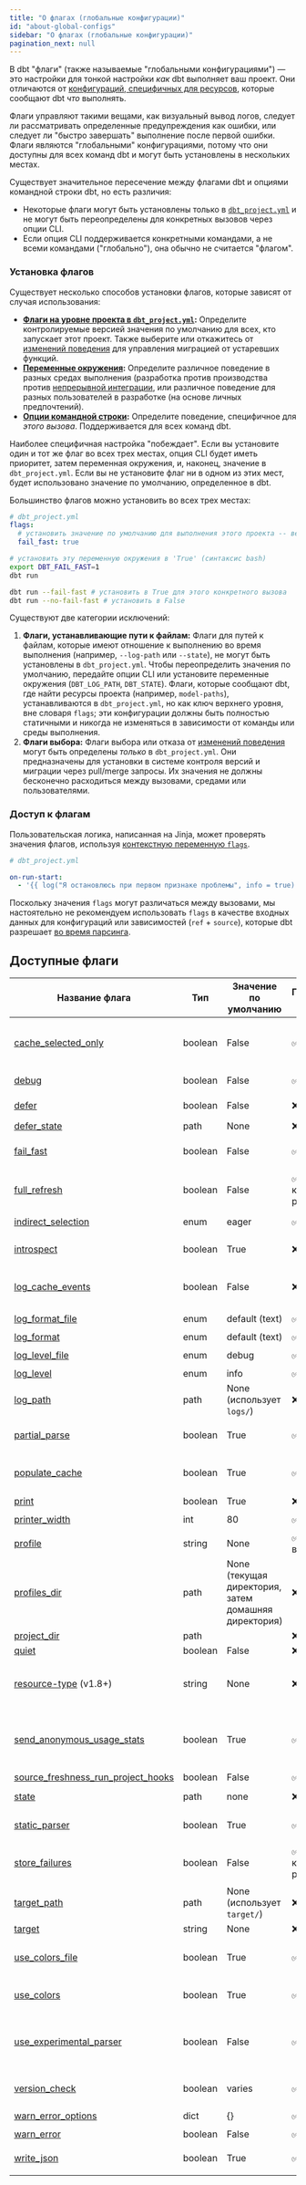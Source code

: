 ```yaml
---
title: "О флагах (глобальные конфигурации)"
id: "about-global-configs"
sidebar: "О флагах (глобальные конфигурации)"
pagination_next: null
---
```


В dbt "флаги" (также называемые "глобальными конфигурациями") — это настройки для тонкой настройки _как_ dbt выполняет ваш проект. Они отличаются от [конфигураций, специфичных для ресурсов](/reference/configs-and-properties), которые сообщают dbt _что_ выполнять.

Флаги управляют такими вещами, как визуальный вывод логов, следует ли рассматривать определенные предупреждения как ошибки, или следует ли "быстро завершать" выполнение после первой ошибки. Флаги являются "глобальными" конфигурациями, потому что они доступны для всех команд dbt и могут быть установлены в нескольких местах.

Существует значительное пересечение между флагами dbt и опциями командной строки dbt, но есть различия:
- Некоторые флаги могут быть установлены только в [`dbt_project.yml`](/reference/dbt_project.yml) и не могут быть переопределены для конкретных вызовов через опции CLI.
- Если опция CLI поддерживается конкретными командами, а не всеми командами ("глобально"), она обычно не считается "флагом".

### Установка флагов

Существует несколько способов установки флагов, которые зависят от случая использования:
- **[Флаги на уровне проекта в `dbt_project.yml`](/reference/global-configs/project-flags):** Определите контролируемые версией значения по умолчанию для всех, кто запускает этот проект. Также выберите или откажитесь от [изменений поведения](/reference/global-configs/behavior-changes) для управления миграцией от устаревших функций.
- **[Переменные окружения](/reference/global-configs/environment-variable-configs):** Определите различное поведение в разных средах выполнения (разработка против производства против [непрерывной интеграции](/docs/deploy/continuous-integration), или различное поведение для разных пользователей в разработке (на основе личных предпочтений).
- **[Опции командной строки](/reference/global-configs/command-line-options):** Определите поведение, специфичное для _этого вызова_. Поддерживается для всех команд dbt.

Наиболее специфичная настройка "побеждает". Если вы установите один и тот же флаг во всех трех местах, опция CLI будет иметь приоритет, затем переменная окружения, и, наконец, значение в `dbt_project.yml`. Если вы не установите флаг ни в одном из этих мест, будет использовано значение по умолчанию, определенное в dbt.

Большинство флагов можно установить во всех трех местах:
```yaml
# dbt_project.yml
flags:
  # установить значение по умолчанию для выполнения этого проекта -- везде, всегда, кем угодно
  fail_fast: true
```
```bash
# установить эту переменную окружения в 'True' (синтаксис bash)
export DBT_FAIL_FAST=1
dbt run
```
```bash
dbt run --fail-fast # установить в True для этого конкретного вызова
dbt run --no-fail-fast # установить в False
```

Существуют две категории исключений:
1. **Флаги, устанавливающие пути к файлам:** Флаги для путей к файлам, которые имеют отношение к выполнению во время выполнения (например, `--log-path` или `--state`), не могут быть установлены в `dbt_project.yml`. Чтобы переопределить значения по умолчанию, передайте опции CLI или установите переменные окружения (`DBT_LOG_PATH`, `DBT_STATE`). Флаги, которые сообщают dbt, где найти ресурсы проекта (например, `model-paths`), устанавливаются в `dbt_project.yml`, но как ключ верхнего уровня, вне словаря `flags`; эти конфигурации должны быть полностью статичными и никогда не изменяться в зависимости от команды или среды выполнения.
2. **Флаги выбора:** Флаги выбора или отказа от [изменений поведения](/reference/global-configs/behavior-changes) могут быть определены _только_ в `dbt_project.yml`. Они предназначены для установки в системе контроля версий и миграции через pull/merge запросы. Их значения не должны бесконечно расходиться между вызовами, средами или пользователями.

### Доступ к флагам

Пользовательская логика, написанная на Jinja, может проверять значения флагов, используя [контекстную переменную `flags`](/reference/dbt-jinja-functions/flags).

```yaml
# dbt_project.yml

on-run-start:
  - '{{ log("Я остановлюсь при первом признаке проблемы", info = true) if flags.FAIL_FAST }}'
```

Поскольку значения `flags` могут различаться между вызовами, мы настоятельно не рекомендуем использовать `flags` в качестве входных данных для конфигураций или зависимостей (`ref` + `source`), которые dbt разрешает [во время парсинга](/reference/parsing#known-limitations).

## Доступные флаги

| Название флага | Тип | Значение по умолчанию | Поддерживается в проекте? | Переменная окружения | Опция командной строки | Поддерживается в Cloud CLI? |
|-----------|------|---------|-----------------------|----------------------|---------------------|-------------------------|
| [cache_selected_only](/reference/global-configs/cache) | boolean | False | ✅ | `DBT_CACHE_SELECTED_ONLY` | `--cache-selected-only`, `--no-cache-selected-only` | ✅ |
| [debug](/reference/global-configs/logs#debug-level-logging) | boolean | False | ✅ | `DBT_DEBUG` | `--debug`, `--no-debug` | ✅ |
| [defer](/reference/node-selection/defer) | boolean | False | ❌ | `DBT_DEFER` | `--defer`, `--no-defer` | ✅ (включено по умолчанию) |
| [defer_state](/reference/node-selection/defer) | path | None | ❌ | `DBT_DEFER_STATE` | `--defer-state` | ❌ |
| [fail_fast](/reference/global-configs/failing-fast) | boolean | False | ✅ | `DBT_FAIL_FAST` | `--fail-fast`, `-x`, `--no-fail-fast` | ✅ |
| [full_refresh](/reference/resource-configs/full_refresh) | boolean | False | ✅ (как конфигурация ресурса) | `DBT_FULL_REFRESH` | `--full-refresh`, `--no-full-refresh` | ✅ |
| [indirect_selection](/reference/node-selection/test-selection-examples#syntax-examples) | enum | eager | ✅ | `DBT_INDIRECT_SELECTION` | `--indirect-selection` | ❌ |
| [introspect](/reference/commands/compile#introspective-queries) | boolean | True | ❌ | `DBT_INTROSPECT` | `--introspect`, `--no-introspect` | ❌ |
| [log_cache_events](/reference/global-configs/logs#logging-relational-cache-events) | boolean | False | ❌ | `DBT_LOG_CACHE_EVENTS` | `--log-cache-events`, `--no-log-cache-events` | ❌ |
| [log_format_file](/reference/global-configs/logs#log-formatting) | enum | default (text) | ✅ | `DBT_LOG_FORMAT_FILE` | `--log-format-file` | ❌ |
| [log_format](/reference/global-configs/logs#log-formatting) | enum | default (text) | ✅ | `DBT_LOG_FORMAT` | `--log-format` | ❌ |
| [log_level_file](/reference/global-configs/logs#log-level) | enum | debug | ✅ | `DBT_LOG_LEVEL_FILE` | `--log-level-file` | ❌ |
| [log_level](/reference/global-configs/logs#log-level) | enum | info | ✅ | `DBT_LOG_LEVEL` | `--log-level` | ❌ |
| [log_path](/reference/global-configs/logs) | path | None (использует `logs/`) | ❌ | `DBT_LOG_PATH` | `--log-path` | ❌ |
| [partial_parse](/reference/global-configs/parsing#partial-parsing) | boolean | True | ✅ | `DBT_PARTIAL_PARSE` | `--partial-parse`, `--no-partial-parse` | ✅ |
| [populate_cache](/reference/global-configs/cache) | boolean | True | ✅ | `DBT_POPULATE_CACHE` | `--populate-cache`, `--no-populate-cache` | ✅ |
| [print](/reference/global-configs/print-output#suppress-print-messages-in-stdout) | boolean | True | ❌ | `DBT_PRINT` | `--print` | ❌ |
| [printer_width](/reference/global-configs/print-output#printer-width) | int | 80 | ✅ | `DBT_PRINTER_WIDTH` | `--printer-width` | ❌ |
| [profile](/docs/core/connect-data-platform/connection-profiles#about-profiles) | string | None | ✅ (как ключ верхнего уровня) | `DBT_PROFILE`  | `--profile` | ❌ |
| [profiles_dir](/docs/core/connect-data-platform/connection-profiles#about-profiles) | path | None (текущая директория, затем домашняя директория) | ❌ | `DBT_PROFILES_DIR` | `--profiles-dir` | ❌ |
| [project_dir](/reference/dbt_project.yml) | path |  | ❌ | `DBT_PROJECT_DIR` | `--project-dir` | ❌ |
| [quiet](/reference/global-configs/logs#suppress-non-error-logs-in-output) | boolean | False | ❌ | `DBT_QUIET` | `--quiet` | ✅ |
| [resource-type](/reference/global-configs/resource-type) (v1.8+) | string | None | ❌ | `DBT_RESOURCE_TYPES` <br></br> `DBT_EXCLUDE_RESOURCE_TYPES` | `--resource-type` <br></br> `--exclude-resource-type` | ✅ |
| [send_anonymous_usage_stats](/reference/global-configs/usage-stats) | boolean | True | ✅ | `DBT_SEND_ANONYMOUS_USAGE_STATS` | `--send-anonymous-usage-stats`, `--no-send-anonymous-usage-stats` | ❌ |
| [source_freshness_run_project_hooks](/reference/global-configs/behavior-changes#source_freshness_run_project_hooks) | boolean | False | ✅ | ❌ | ❌ | ❌ |
| [state](/reference/node-selection/defer) | path | none | ❌ | `DBT_STATE`, `DBT_DEFER_STATE` | `--state`, `--defer-state` | ❌ |
| [static_parser](/reference/global-configs/parsing#static-parser) | boolean | True | ✅ | `DBT_STATIC_PARSER` | `--static-parser`, `--no-static-parser` | ❌ |
| [store_failures](/reference/resource-configs/store_failures) | boolean | False | ✅ (как конфигурация ресурса) | `DBT_STORE_FAILURES` | `--store-failures`, `--no-store-failures` | ✅ |
| [target_path](/reference/global-configs/json-artifacts) | path | None (использует `target/`) | ❌ | `DBT_TARGET_PATH` | `--target-path` | ❌ |
| [target](/docs/core/connect-data-platform/connection-profiles#about-profiles) | string | None | ❌ | `DBT_TARGET` | `--target` | ❌ |
| [use_colors_file](/reference/global-configs/logs#color) | boolean | True | ✅ | `DBT_USE_COLORS_FILE` | `--use-colors-file`, `--no-use-colors-file` | ❌ |
| [use_colors](/reference/global-configs/print-output#print-color) | boolean | True | ✅ | `DBT_USE_COLORS` | `--use-colors`, `--no-use-colors` | ❌ |
| [use_experimental_parser](/reference/global-configs/parsing#experimental-parser) | boolean | False | ✅ | `DBT_USE_EXPERIMENTAL_PARSER` | `--use-experimental-parser`, `--no-use-experimental-parser` | ❌ |
| [version_check](/reference/global-configs/version-compatibility) | boolean | varies | ✅ | `DBT_VERSION_CHECK` | `--version-check`, `--no-version-check` | ❌ |
| [warn_error_options](/reference/global-configs/warnings) | dict | {} | ✅ | `DBT_WARN_ERROR_OPTIONS` | `--warn-error-options` | ✅ |
| [warn_error](/reference/global-configs/warnings) | boolean | False | ✅ | `DBT_WARN_ERROR` | `--warn-error` | ✅ |
| [write_json](/reference/global-configs/json-artifacts) | boolean | True | ✅ | `DBT_WRITE_JSON` | `--write-json`, `--no-write-json` | ✅ |